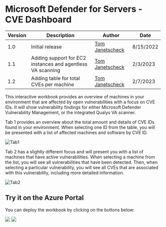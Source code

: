 # Microsoft Defender for Servers - CVE Dashboard

| Version | Description | Author | Date |
| ------ | ------ | ------ | ------ |
| 1.0 | Initial release | [Tom Janetscheck](https://github.com/tomjanetscheck) | 8/15/2022 |
| 1.1 | Adding support for EC2 instances and agentless VA scanning | [Tom Janetscheck](https://github.com/tomjanetscheck) | 2/3/2023 |
|1.2| Adding table for total CVEs per machine | [Tom Janetscheck](https://github.com/tomjanetscheck) | 2/7/2023 |

This interactive workbook provides an overview of machines in your environment that are affected by open vulnerabilities with a focus on CVE IDs. It will show vulnerability findings for either Microsoft Defender Vulnerability Management, or the integrated Qualys VA scanner.

Tab 1 provides an overview about the total amount and details of CVE IDs found in your environment. When selecting one ID from the table, you will be presented with a list of affected machines and software by CVE ID.

![Tab1](./tab1.png)

Tab 2 has a slightly different focus and will present you with a list of machines that have active vulnerabilities. When selecting a machine from the list, you will see all vulnerabilities that have been detected. Then, when selecting a particular vulnerability, you will see all CVEs that are associated with this vulnerability, including more detailed information.

![Tab2](./tab2.png)

## Try it on the Azure Portal

You can deploy the workbook by clicking on the buttons below:

<a href="https://aka.ms/AAhgf41" target="_blank"><img src="https://aka.ms/deploytoazurebutton"/></a>
<a href="https://aka.ms/AAhghxm" target="_blank"><img src="https://aka.ms/deploytoazuregovbutton"/></a>
